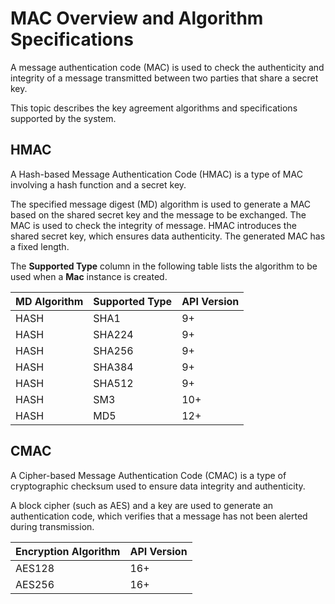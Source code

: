 # MAC Overview and Algorithm Specifications

A message authentication code (MAC) is used to check the authenticity and integrity of a message transmitted between two parties that share a secret key.

This topic describes the key agreement algorithms and specifications supported by the system.

## HMAC
A Hash-based Message Authentication Code (HMAC) is a type of MAC involving a hash function and a secret key.

The specified message digest (MD) algorithm is used to generate a MAC based on the shared secret key and the message to be exchanged. The MAC is used to check the integrity of message. HMAC introduces the shared secret key, which ensures data authenticity. The generated MAC has a fixed length.

The **Supported Type** column in the following table lists the algorithm to be used when a **Mac** instance is created.

| MD Algorithm| Supported Type| API Version| 
| -------- | -------- | -------- |
| HASH | SHA1 | 9+ | 
| HASH | SHA224 | 9+ | 
| HASH | SHA256 | 9+ | 
| HASH | SHA384 | 9+ | 
| HASH | SHA512 | 9+ | 
| HASH | SM3 | 10+ | 
| HASH | MD5 | 12+ | 


## CMAC

A Cipher-based Message Authentication Code (‌CMAC) is a type of cryptographic checksum used to ensure data integrity and authenticity.

A block cipher (such as AES) and a key are used to generate an authentication code, which verifies that a message has not been alerted during transmission.

| Encryption Algorithm| API Version| 
| -------- | -------- |
| AES128 | 16+ |
| AES256 | 16+ |
